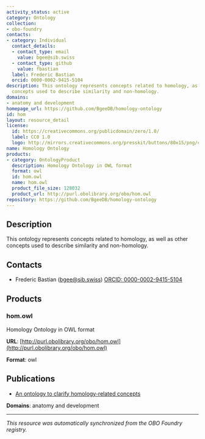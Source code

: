 ```yaml
---
activity_status: active
category: Ontology
collection:
- obo-foundry
contacts:
- category: Individual
  contact_details:
  - contact_type: email
    value: bgee@sib.swiss
  - contact_type: github
    value: fbastian
  label: Frederic Bastian
  orcid: 0000-0002-9415-5104
description: This ontology represents concepts related to homology, as well as other
  concepts used to describe similarity and non-homology.
domains:
- anatomy and development
homepage_url: https://github.com/BgeeDB/homology-ontology
id: hom
layout: resource_detail
license:
  id: https://creativecommons.org/publicdomain/zero/1.0/
  label: CC0 1.0
  logo: http://mirrors.creativecommons.org/presskit/buttons/80x15/png/cc-zero.png
name: Homology Ontology
products:
- category: OntologyProduct
  description: Homology Ontology in OWL format
  format: owl
  id: hom.owl
  name: hom.owl
  product_file_size: 128032
  product_url: http://purl.obolibrary.org/obo/hom.owl
repository: https://github.com/BgeeDB/homology-ontology
---
```

## Description

This ontology represents concepts related to homology, as well as other concepts used to describe similarity and non-homology.

## Contacts

- Frederic Bastian (bgee@sib.swiss) [ORCID: 0000-0002-9415-5104](https://orcid.org/0000-0002-9415-5104)

## Products

### hom.owl

Homology Ontology in OWL format

**URL**: [http://purl.obolibrary.org/obo/hom.owl](http://purl.obolibrary.org/obo/hom.owl)

**Format**: owl

## Publications

- [An ontology to clarify homology-related concepts](https://doi.org/10.1016/j.tig.2009.12.012)

**Domains**: anatomy and development

---

*This resource was automatically synchronized from the OBO Foundry registry.*